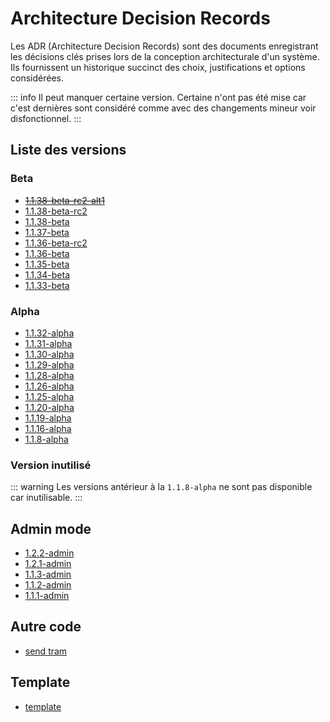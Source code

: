 # Architecture Decision Records
Les ADR (Architecture Decision Records) sont des documents enregistrant les décisions clés prises lors de la conception architecturale d'un système. Ils fournissent un historique succinct des choix, justifications et options considérées.

::: info
Il peut manquer certaine version. Certaine n'ont pas été mise car c'est dernières sont considéré comme avec des changements mineur voir disfonctionnel.
:::

## Liste des versions

### Beta
- ~~[1.1.38-beta-rc2-alt1](/ADR/1.1.38-beta-rc2-alt1)~~
- [1.1.38-beta-rc2](/ADR/1.1.38-beta-rc2)
- [1.1.38-beta](/ADR/1.1.38-beta)
- [1.1.37-beta](/ADR/1.1.37-beta)
- [1.1.36-beta-rc2](/ADR/1.1.36-beta-rc2)
- [1.1.36-beta](/ADR/1.1.36-beta)
- [1.1.35-beta](/ADR/1.1.35-beta)
- [1.1.34-beta](/ADR/1.1.34-beta)
- [1.1.33-beta](/ADR/1.1.33-beta)

### Alpha
- [1.1.32-alpha](/ADR/1.1.32-alpha)
- [1.1.31-alpha](/ADR/1.1.31-alpha)
- [1.1.30-alpha](/ADR/1.1.30-alpha)
- [1.1.29-alpha](/ADR/1.1.29-alpha)
- [1.1.28-alpha](/ADR/1.1.28-alpha)
- [1.1.26-alpha](/ADR/1.1.26-alpha)
- [1.1.25-alpha](/ADR/1.1.25-alpha)
- [1.1.20-alpha](/ADR/1.1.20-alpha)
- [1.1.19-alpha](/ADR/1.1.19-alpha)
- [1.1.16-alpha](/ADR/1.1.16-alpha)
- [1.1.8-alpha](/ADR/1.1.8-alpha)

### Version inutilisé
::: warning
Les versions antérieur à la ``1.1.8-alpha`` ne sont pas disponible car inutilisable.
:::

## Admin mode
- [1.2.2-admin](/ADR/1.2.2-admin)
- [1.2.1-admin](/ADR/1.2.1-admin)
- [1.1.3-admin](/ADR/1.1.3-admin)
- [1.1.2-admin](/ADR/1.1.2-admin)
- [1.1.1-admin](/ADR/1.1.1-admin)

## Autre code
- [send tram](/ADR/send-tram)

## Template
- [template](/ADR/template)